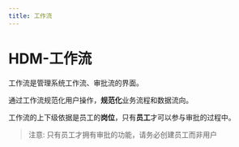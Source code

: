 ```yaml
---
title: 工作流
---
```


# HDM-工作流

工作流是管理系统工作流、审批流的界面。

通过工作流规范化用户操作，**规范化**业务流程和数据流向。

工作流的上下级依据是员工的**岗位**，只有**员工**才可以参与审批的过程中。

> 注意: 只有员工才拥有审批的功能，请务必创建员工而非用户
